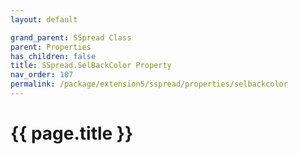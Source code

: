 ```yaml
---
layout: default

grand_parent: SSpread Class
parent: Properties
has_children: false
title: SSpread.SelBackColor Property
nav_order: 107
permalink: /package/extension5/sspread/properties/selbackcolor
---
```

# {{ page.title }}
